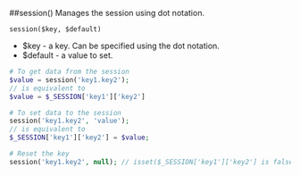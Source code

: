 ##session()
Manages the session using dot notation.

```session($key, $default)```
- $key - a key. Can be specified using the dot notation.
- $default - a value to set.
```php
# To get data from the session
$value = session('key1.key2'); 
// is equivalent to
$value = $_SESSION['key1']['key2']

# To set data to the session
session('key1.key2', 'value'); 
// is equivalent to
$_SESSION['key1']['key2'] = $value;

# Reset the key
session('key1.key2', null); // isset($_SESSION['key1']['key2'] is false.
```